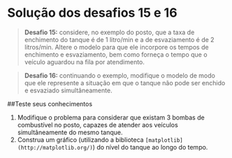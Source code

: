 # Solução dos desafios 15 e 16

> **Desafio 15:** considere, no exemplo do posto, que a taxa de enchimento do tanque é de 1 litro/min e a de esvaziamento é de 2 litros/min. Altere o modelo para que ele incorpore os tempos de enchimento e esvaziamento, bem como forneça o tempo que o veículo aguardou na fila por atendimento.

> **Desafio 16:** continuando o exemplo, modifique o modelo de modo que ele represente a situação em que o tanque não pode ser enchido e esvaziado simultâneamente.

##Teste seus conhecimentos
1. Modifique o problema para considerar que existam 3 bombas de combustível no posto, capazes de atender aos veículos simultâneamente do mesmo tanque.
2. Construa um gráfico (utilizando a biblioteca ```[matplotlib](http://matplotlib.org/)```) do nível do tanque ao longo do tempo.
